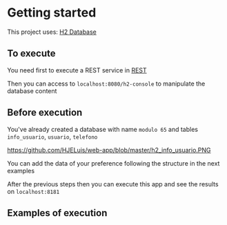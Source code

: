# Getting started

This project uses: [H2 Database](https://www.h2database.com/html/main.html) 

## To execute

You need first to execute a REST service in [REST](https://github.com/HJELuis/rest-service)

Then you can access to `localhost:8080/h2-console` to manipulate the database content

## Before execution

You've already created a database with name `modulo 65` and tables `info_usuario`, `usuario`, `telefono`

https://github.com/HJELuis/web-app/blob/master/h2_info_usuario.PNG

You can add the data of your preference following the structure in the next examples

After the previous steps then you can execute this app and see the results on `localhost:8181`

## Examples of execution


